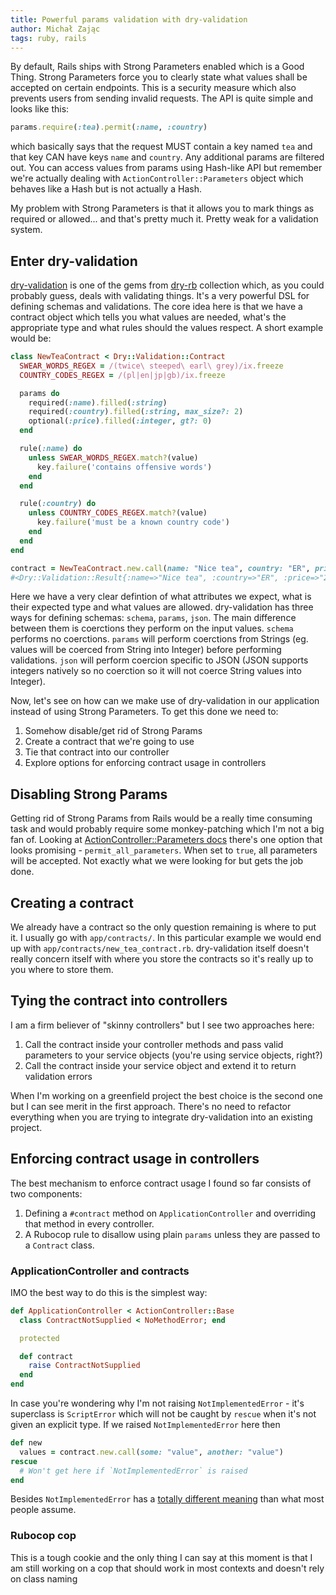 ```yaml
---
title: Powerful params validation with dry-validation
author: Michał Zając
tags: ruby, rails
---
```


By default, Rails ships with Strong Parameters enabled which is a Good Thing. Strong Parameters force you to clearly state what values shall be accepted on certain endpoints. This is a security measure which also prevents users from sending invalid requests. The API is quite simple and looks like this:

```ruby
params.require(:tea).permit(:name, :country)
```

which basically says that the request MUST contain a key named `tea` and that key CAN have keys `name` and `country`. Any additional params are filtered out. You can access values from params using Hash-like API but remember we're actually dealing with `ActionController::Parameters` object which behaves like a Hash but is not actually a Hash.

My problem with Strong Parameters is that it allows you to mark things as required or allowed... and that's pretty much it. Pretty weak for a validation system.

## Enter dry-validation

[dry-validation](https://dry-rb.org/gems/dry-validation) is one of the gems from [dry-rb](https://dry-rb.org/) collection which, as you could probably guess, deals with validating things. It's a very powerful DSL for defining schemas and validations. The core idea here is that we have a contract object which tells you what values are needed, what's the appropriate type and what rules should the values respect. A short example would be:

```ruby
class NewTeaContract < Dry::Validation::Contract
  SWEAR_WORDS_REGEX = /(twice\ steeped\ earl\ grey)/ix.freeze
  COUNTRY_CODES_REGEX = /(pl|en|jp|gb)/ix.freeze

  params do
    required(:name).filled(:string)
    required(:country).filled(:string, max_size?: 2)
    optional(:price).filled(:integer, gt?: 0)
  end

  rule(:name) do
    unless SWEAR_WORDS_REGEX.match?(value)
      key.failure('contains offensive words')
    end
  end

  rule(:country) do
    unless COUNTRY_CODES_REGEX.match?(value)
      key.failure('must be a known country code')
    end
  end
end

contract = NewTeaContract.new.call(name: "Nice tea", country: "ER", price: "20")
#<Dry::Validation::Result{:name=>"Nice tea", :country=>"ER", :price=>"20"} errors={:country=>["must be a known country code"]}>
```

Here we have a very clear defintion of what attributes we expect, what is their expected type and what values are allowed. dry-validation has three ways for defining schemas: `schema`, `params`, `json`. The main difference between them is coerctions they perform on the input values. `schema` performs no coerctions. `params` will perform coerctions from Strings (eg. values will be coerced from String into Integer) before performing validations. `json` will perform coercion specific to JSON (JSON supports integers natively so no coerction so it will not coerce String values into Integer).

Now, let's see on how can we make use of dry-validation in our application instead of using Strong Parameters. To get this done we need to:

1. Somehow disable/get rid of Strong Params
2. Create a contract that we're going to use
3. Tie that contract into our controller
4. Explore options for enforcing contract usage in controllers

## Disabling Strong Params

Getting rid of Strong Params from Rails would be a really time consuming task and would probably require some monkey-patching which I'm not a big fan of. Looking at [ActionController::Parameters docs](https://api.rubyonrails.org/classes/ActionController/Parameters.html) there's one option that looks promising - `permit_all_parameters`. When set to `true`, all parameters will be accepted. Not exactly what we were looking for but gets the job done.

## Creating a contract

We already have a contract so the only question remaining is where to put it. I usually go with `app/contracts/`. In this particular example we would end up with `app/contracts/new_tea_contract.rb`. dry-validation itself doesn't really concern itself with where you store the contracts so it's really up to you where to store them.

## Tying the contract into controllers

I am a firm believer of "skinny controllers" but I see two approaches here:

1. Call the contract inside your controller methods and pass valid parameters to your service objects (you're using service objects, right?)
2. Call the contract inside your service object and extend it to return validation errors

When I'm working on a greenfield project the best choice is the second one but I can see merit in the first approach. There's no need to refactor everything when you are trying to integrate dry-validation into an existing project.

## Enforcing contract usage in controllers

The best mechanism to enforce contract usage I found so far consists of two components:

1. Defining a `#contract` method on `ApplicationController` and overriding that method in every controller.
2. A Rubocop rule to disallow using plain `params` unless they are passed to a `Contract` class.

### ApplicationController and contracts

IMO the best way to do this is the simplest way:

```ruby
def ApplicationController < ActionController::Base
  class ContractNotSupplied < NoMethodError; end

  protected

  def contract
    raise ContractNotSupplied
  end
end
```

In case you're wondering why I'm not raising `NotImplementedError` - it's superclass is `ScriptError` which will not be caught by `rescue` when it's not given an explicit type. If we raised `NotImplementedError` here then

```ruby
def new
  values = contract.new.call(some: "value", another: "value")
rescue
  # Won't get here if `NotImplementedError` is raised
end
```

Besides `NotImplementedError` has a [totally different meaning](https://ruby-doc.org/core-3.0.0/NotImplementedError.html) than what most people assume.

### Rubocop cop

This is a tough cookie and the only thing I can say at this moment is that I am still working on a cop that should work in most contexts and doesn't rely on class naming